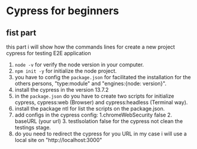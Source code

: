 # Cypress for beginners 

## fist part 

this part i will show how the commands lines for create a new project cypress for testing E2E application 

1. `node -v` for verify the node version in your computer. 
2. `npm init -y` for initialize the node project.
3. you have to config the `package.json` for facilitated the installation for the others persons, "type:module" and "engines:{node: version}".
4. install the cypress in the version 13.7.2 
5. in the `package.json` do you have to create two scripts for initialize cypress, cypress:web (Browser) and cypress:headless (Terminal way).
6. install the package ntl for list the scripts on the package.json.
7. add configs in the cypress config: 1.chromeWebSecurity false 2. baseURL (your url) 3. testIsolation false for the cypress not clean the testings stage.
8. do you need to redirect the cypress for you URL in my case i will use a local site on "http://localhost:3000" 